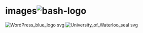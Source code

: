 # images![bash-logo](https://github.com/pl3lee/images/assets/64212628/1d842d87-848c-48ce-9d89-3a60a410f840)
![WordPress_blue_logo svg](https://github.com/pl3lee/images/assets/64212628/61a1b61b-d14a-41a9-888d-424b58109708)
![University_of_Waterloo_seal svg](https://github.com/pl3lee/images/assets/64212628/e3a2287d-50de-45f2-8261-058488ca99ef)
